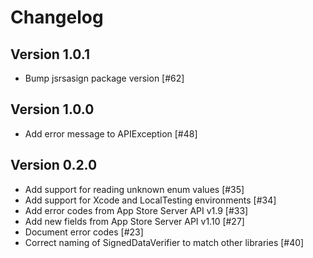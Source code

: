 # Changelog

## Version 1.0.1
- Bump jsrsasign package version [#62]

## Version 1.0.0
- Add error message to APIException [#48]

## Version 0.2.0
- Add support for reading unknown enum values [#35]
- Add support for Xcode and LocalTesting environments [#34]
- Add error codes from App Store Server API v1.9 [#33]
- Add new fields from App Store Server API v1.10 [#27]
- Document error codes [#23]
- Correct naming of SignedDataVerifier to match other libraries [#40]